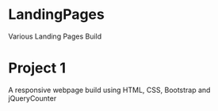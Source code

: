# LandingPages
Various Landing Pages Build 

# Project 1
A responsive webpage build using HTML, CSS, Bootstrap and jQueryCounter
